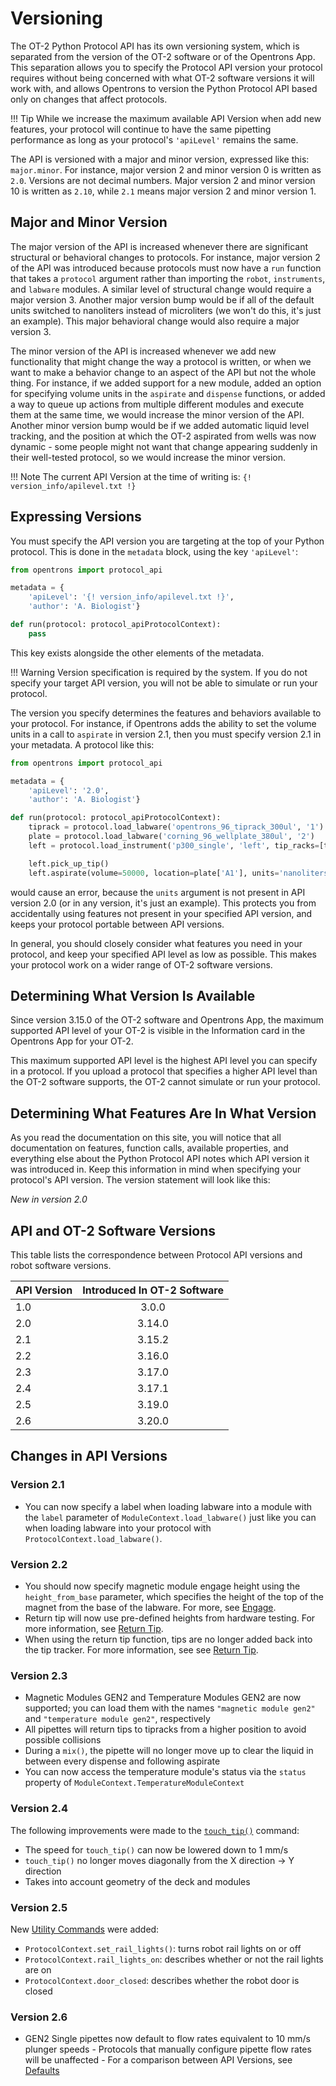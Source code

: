 # Versioning

The OT-2 Python Protocol API has its own versioning system, which is
separated from the version of the OT-2 software or of the Opentrons App.
This separation allows you to specify the Protocol API version your
protocol requires without being concerned with what OT-2 software
versions it will work with, and allows Opentrons to version the Python
Protocol API based only on changes that affect protocols.

!!! Tip
    While we increase the maximum available API Version when add new 
    features, your protocol will continue to have the same pipetting 
    performance as long as your protocol's `'apiLevel'` remains the same.

The API is versioned with a major and minor version, expressed like
this: `major.minor`. For instance, major version 2 and minor version 0
is written as `2.0`. Versions are not decimal numbers. Major version 2
and minor version 10 is written as `2.10`, while `2.1` means major
version 2 and minor version 1.

## Major and Minor Version

The major version of the API is increased whenever there are significant
structural or behavioral changes to protocols. For instance, major
version 2 of the API was introduced because protocols must now have a
`run` function that takes a `protocol` argument rather than importing
the `robot`, `instruments`, and `labware` modules. A similar level of
structural change would require a major version 3. Another major version
bump would be if all of the default units switched to nanoliters instead
of microliters (we won't do this, it's just an example). This major
behavioral change would also require a major version 3.

The minor version of the API is increased whenever we add new
functionality that might change the way a protocol is written, or when
we want to make a behavior change to an aspect of the API but not the
whole thing. For instance, if we added support for a new module, added
an option for specifying volume units in the `aspirate` and `dispense`
functions, or added a way to queue up actions from multiple different
modules and execute them at the same time, we would increase the minor
version of the API. Another minor version bump would be if we added
automatic liquid level tracking, and the position at which the OT-2
aspirated from wells was now dynamic - some people might not want that
change appearing suddenly in their well-tested protocol, so we would
increase the minor version.

!!! Note
    The current API Version at the time of writing is: `{! version_info/apilevel.txt !}`

## Expressing Versions

You must specify the API version you are targeting at the top of your
Python protocol. This is done in the `metadata` block, using the key
`'apiLevel'`:

``` python
from opentrons import protocol_api

metadata = {
    'apiLevel': '{! version_info/apilevel.txt !}',
    'author': 'A. Biologist'}

def run(protocol: protocol_apiProtocolContext):
    pass
```

This key exists alongside the other elements of the metadata.

!!! Warning
    Version specification is required by the system. If you do not specify
    your target API version, you will not be able to simulate or run your
    protocol.

The version you specify determines the features and behaviors available
to your protocol. For instance, if Opentrons adds the ability to set the
volume units in a call to `aspirate` in version 2.1, then you must
specify version 2.1 in your metadata. A protocol like this:

``` python
from opentrons import protocol_api

metadata = {
    'apiLevel': '2.0',
    'author': 'A. Biologist'}

def run(protocol: protocol_apiProtocolContext):
    tiprack = protocol.load_labware('opentrons_96_tiprack_300ul', '1')
    plate = protocol.load_labware('corning_96_wellplate_380ul', '2')
    left = protocol.load_instrument('p300_single', 'left', tip_racks=[tiprack])

    left.pick_up_tip()
    left.aspirate(volume=50000, location=plate['A1'], units='nanoliters')
```

would cause an error, because the `units` argument is not present in API
version 2.0 (or in any version, it's just an example). This protects you 
from accidentally using features not present in your specified API version, 
and keeps your protocol portable between API versions.

In general, you should closely consider what features you need in your
protocol, and keep your specified API level as low as possible. This
makes your protocol work on a wider range of OT-2 software versions.

## Determining What Version Is Available

Since version 3.15.0 of the OT-2 software and Opentrons App, the maximum
supported API level of your OT-2 is visible in the Information card in
the Opentrons App for your OT-2.

This maximum supported API level is the highest API level you can
specify in a protocol. If you upload a protocol that specifies a higher
API level than the OT-2 software supports, the OT-2 cannot simulate or
run your protocol.

## Determining What Features Are In What Version

As you read the documentation on this site, you will notice that all
documentation on features, function calls, available properties, and
everything else about the Python Protocol API notes which API version it
was introduced in. Keep this information in mind when specifying your
protocol's API version. The version statement will look like this:

_New in version 2.0_

## API and OT-2 Software Versions

This table lists the correspondence between Protocol API versions and
robot software versions.

| API Version | Introduced In OT-2 Software |
| ----------- | :-------------------------: |
| 1.0         | 3.0.0                       |
| 2.0         | 3.14.0                      |
| 2.1         | 3.15.2                      |
| 2.2         | 3.16.0                      |
| 2.3         | 3.17.0                      |
| 2.4         | 3.17.1                      |
| 2.5         | 3.19.0                      |
| 2.6         | 3.20.0                      |

## Changes in API Versions

### Version 2.1

-   You can now specify a label when loading labware into a module with
    the `label` parameter of `ModuleContext.load_labware()` just
    like you can when loading labware into your protocol with
    `ProtocolContext.load_labware()`.

### Version 2.2

-   You should now specify magnetic module engage height using the
    `height_from_base` parameter, which specifies the height of the top
    of the magnet from the base of the labware. For more, see
    [Engage](modules/magnet.md#engage).
-   Return tip will now use pre-defined heights from hardware testing.
    For more information, see [Return Tip](building_block/tip_handling.md#return-tip).
-   When using the return tip function, tips are no longer added back
    into the tip tracker. For more information, see
    see [Return Tip](building_block/tip_handling.md#return-tip).

### Version 2.3

-   Magnetic Modules GEN2 and Temperature Modules GEN2 are now
    supported; you can load them with the names `"magnetic module gen2"`
    and `"temperature module gen2"`, respectively
-   All pipettes will return tips to tipracks from a higher position to
    avoid possible collisions
-   During a `mix()`, the pipette will no
    longer move up to clear the liquid in between every dispense and
    following aspirate
-   You can now access the temperature module's status via the `status`
    property of `ModuleContext.TemperatureModuleContext`

### Version 2.4   

The following improvements were made to the [`touch_tip()`](building_block/liquid_control.md#touch-tip) command:

- The speed for `touch_tip()` can now be lowered down to 1 mm/s
- `touch_tip()` no longer moves diagonally from the X direction -\> Y direction
- Takes into account geometry of the deck and modules

### Version 2.5

New [Utility Commands](building_block/utility.md) were added:

-   `ProtocolContext.set_rail_lights()`: turns robot rail lights on or off
-   `ProtocolContext.rail_lights_on`: describes whether or not the rail lights are on
-   `ProtocolContext.door_closed`: describes whether the robot door is closed

### Version 2.6

-   GEN2 Single pipettes now default to flow rates equivalent to 10 mm/s
    plunger speeds - Protocols that manually configure pipette flow
    rates will be unaffected - For a comparison between API Versions,
    see [Defaults](pipettes/defaults.md)
